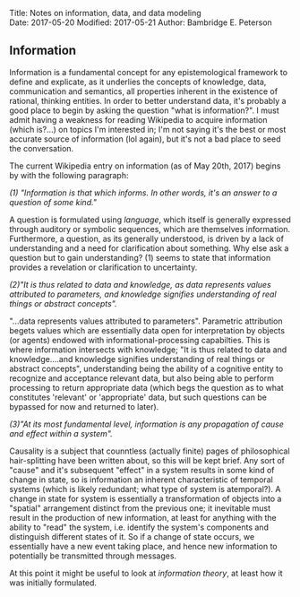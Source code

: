 Title: Notes on information, data, and data modeling  
Date: 2017-05-20
Modified: 2017-05-21
Author: Bambridge E. Peterson

## Information
Information is a fundamental concept for any epistemological framework to define and explicate, as it underlies the concepts of knowledge, data, communication and semantics, all properties inherent in the existence of rational, thinking entities. In order to better understand data, it's probably a good place to begin by asking the question "what is information?". I must admit having a weakness for reading Wikipedia to acquire information (which is?...) on topics I'm interested in; I'm not saying it's the best or most accurate source of information (lol again), but it's not a bad place to seed the conversation.

The current Wikipedia entry on information (as of May 20th, 2017) begins by with the following paragraph:

*(1) "Information is that which informs. In other words, it's an answer to a question of some kind."*

A question is formulated using *language*, which itself is generally expressed through auditory or symbolic sequences, which are themselves information. Furthermore, a question, as its generally understood, is driven by a lack of understanding and a need for clarification about something. Why else ask a question but to gain understanding? (1) seems to state that information provides a revelation or clarification to uncertainty.
 
*(2)"It is thus related to data and knowledge, as data represents values attributed to parameters, and knowledge signifies understanding of real things or abstract concepts".* 

"...data represents values attributed to parameters". Parametric attribution begets values which are essentially data open for interpretation by objects (or agents) endowed with informational-processing capabilties. This is where information intersects with knowledge; "It is thus related to data and knowledge....and knowledge signifies understanding of real things or abstract concepts", understanding being the ability of a cognitive entity to recognize and acceptance relevant data, but also being able to perform processing to return appropriate data (which begs the question as to what constitutes 'relevant' or 'appropriate' data, but such questions can be bypassed for now and returned to later). 

*(3)"At its most fundamental level, information is any propagation of cause and effect within a system".*

Causality is a subject that counntless (actually finite) pages of philosophical hair-splitting have been written about, so this will be kept brief. Any sort of "cause" and it's subsequent "effect" in a system results in some kind of change in state, so is information an inherent characteristic of temporal systems (which is likely redundant; what type of system is atemporal?). A change in state for system is essentially a transformation of objects into a "spatial" arrangement distinct from the previous one; it inevitable must result in the production of new information, at least for anything with the ability to "read" the system, i.e. identify the system's components and distinguish different states of it. So if a change of state occurs, we essentially have a new event taking place, and hence new information to potentially be transmitted through messages. 

At this point it might be useful to look at *information theory*, at least how it was initially formulated.

